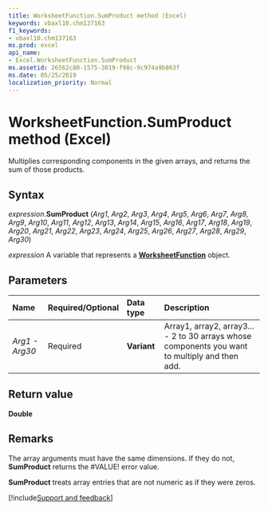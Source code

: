 ```yaml
---
title: WorksheetFunction.SumProduct method (Excel)
keywords: vbaxl10.chm137163
f1_keywords:
- vbaxl10.chm137163
ms.prod: excel
api_name:
- Excel.WorksheetFunction.SumProduct
ms.assetid: 26562c80-1575-3019-f98c-9c974a9b863f
ms.date: 05/25/2019
localization_priority: Normal
---
```



# WorksheetFunction.SumProduct method (Excel)

Multiplies corresponding components in the given arrays, and returns the sum of those products.


## Syntax

_expression_.**SumProduct** (_Arg1_, _Arg2_, _Arg3_, _Arg4_, _Arg5_, _Arg6_, _Arg7_, _Arg8_, _Arg9_, _Arg10_, _Arg11_, _Arg12_, _Arg13_, _Arg14_, _Arg15_, _Arg16_, _Arg17_, _Arg18_, _Arg19_, _Arg20_, _Arg21_, _Arg22_, _Arg23_, _Arg24_, _Arg25_, _Arg26_, _Arg27_, _Arg28_, _Arg29_, _Arg30_)

_expression_ A variable that represents a **[WorksheetFunction](Excel.WorksheetFunction.md)** object.


## Parameters

|Name|Required/Optional|Data type|Description|
|:-----|:-----|:-----|:-----|
| _Arg1 - Arg30_|Required| **Variant**|Array1, array2, array3... - 2 to 30 arrays whose components you want to multiply and then add.|

## Return value

**Double**


## Remarks

The array arguments must have the same dimensions. If they do not, **SumProduct** returns the #VALUE! error value.
    
**SumProduct** treats array entries that are not numeric as if they were zeros.
    



[!include[Support and feedback](~/includes/feedback-boilerplate.md)]